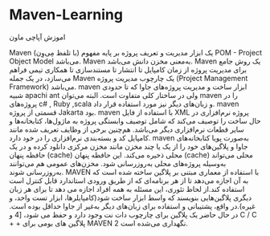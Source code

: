# Maven-Learning
اموزش آپاچی ماون

Maven (با تلفظ مِی‌وِن) یک ابزار مدیریت و تعریف پروژه بر پایه مفهوم POM - Project Object Model می‌باشد. Maven به‌معنی مخزن دانش می‌باشد. Maven یک روش جامع برای مدیریت پروژه از زمان کامپایل تا انتشار تا مستندسازی تا همکاری تیمی فراهم می‌سازد، در یک جمله Maven یک چارچوب مدیریت پروژه (Project Management Framework) می‌باشد. maven ابزار ساخت و مدیریت پروژه‌های جاوا که تا حدودی شبیه apachi ant ولی در ساختار کلی متفاوت است. البته می‌توان maven را در پروژه‌های c# , Ruby ,scala و زبان‌های دیگر نیز مورد استفاده قرار داد. maven قسمتی از پروژه Jakarta بود. maven با استفاده از فایل XML پروژه نرم‌افزاری در حال ساخت را توصیف می‌کند که شامل توصیف وابستگی پروژه به ماژول‌ها، کتابخانه‌ها و سایر قطعات نرم‌افزاری دیگر می‌باشد. هم‌چنین برخی از وظایف تعریف شده مانند کامپایل کد و بسته‌بندی نرم‌افزاری را در خود دارد. maven به‌صورت پویا کتابخانه‌های جاوا و پلاگین‌های خود را از یک یا چند مخزن مانند مخزن مرکزی دانلود کرده و در یک حافظه پنهان (cache) محلی ذخیره می‌کند. این حافظه پنهان (cache) محلی می‌تواند به‌وسیله پروژه‌های محلی به‌روزرسانی شود. مخزن‌های عمومی هم می‌توانند به‌روزرسانی شوند. MAVEN با استفاده از معماری مبتنی بر پلاگین ساخته شده است که به آن اجازه می‌دهد تا از هر برنامه‌ای که از طریق ورودی استاندارد قابل کنترل است استفاده کند.از لحاظ تئوری، این مسئله به همه افراد اجازه می دهد تا برای هر زبان دیگری پلاگین‌هایی بنویسند که واسط ابزار ساخت شود(کامپایلرها، ابزار تست واحد، و غیره).در واقع، پشتیبانی و استفاده برای زبان‌های دیگر به‌غیر از جاوا حداقل بوده است. در حال حاضر یک پلاگین برای چارچوب دات نت وجود دارد و حفظ می شود، [4 و C / C + + پلاگین های بومی برای MAVEN 2 نگهداری می‌شده است.
